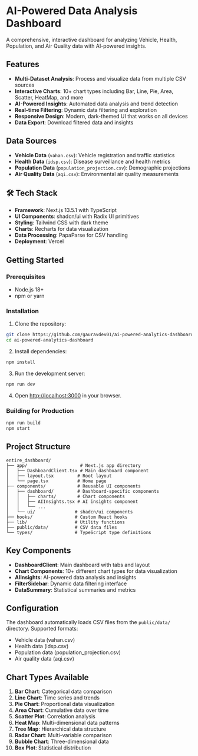 # AI-Powered Data Analysis Dashboard

A comprehensive, interactive dashboard for analyzing Vehicle, Health, Population, and Air Quality data with AI-powered insights.


## Features

- **Multi-Dataset Analysis**: Process and visualize data from multiple CSV sources
- **Interactive Charts**: 10+ chart types including Bar, Line, Pie, Area, Scatter, HeatMap, and more
- **AI-Powered Insights**: Automated data analysis and trend detection
- **Real-time Filtering**: Dynamic data filtering and exploration
- **Responsive Design**: Modern, dark-themed UI that works on all devices
- **Data Export**: Download filtered data and insights

##  Data Sources

- **Vehicle Data** (`vahan.csv`): Vehicle registration and traffic statistics
- **Health Data** (`idsp.csv`): Disease surveillance and health metrics
- **Population Data** (`population_projection.csv`): Demographic projections
- **Air Quality Data** (`aqi.csv`): Environmental air quality measurements

## 🛠 Tech Stack

- **Framework**: Next.js 13.5.1 with TypeScript
- **UI Components**: shadcn/ui with Radix UI primitives
- **Styling**: Tailwind CSS with dark theme
- **Charts**: Recharts for data visualization
- **Data Processing**: PapaParse for CSV handling
- **Deployment**: Vercel

##  Getting Started

### Prerequisites

- Node.js 18+ 
- npm or yarn

### Installation

1. Clone the repository:
```bash
git clone https://github.com/gauravdev01/ai-powered-analytics-dashboard
cd ai-powered-analytics-dashboard
```

2. Install dependencies:
```bash
npm install
```

3. Run the development server:
```bash
npm run dev
```

4. Open [http://localhost:3000](http://localhost:3000) in your browser.

### Building for Production

```bash
npm run build
npm start
```

##  Project Structure

```
entire_dashboard/
├── app/                    # Next.js app directory
│   ├── DashboardClient.tsx # Main dashboard component
│   ├── layout.tsx         # Root layout
│   └── page.tsx           # Home page
├── components/            # Reusable UI components
│   ├── dashboard/         # Dashboard-specific components
│   │   ├── charts/        # Chart components
│   │   ├── AIInsights.tsx # AI insights component
│   │   └── ...
│   └── ui/               # shadcn/ui components
├── hooks/                # Custom React hooks
├── lib/                  # Utility functions
├── public/data/          # CSV data files
└── types/                # TypeScript type definitions
```

##  Key Components

- **DashboardClient**: Main dashboard with tabs and layout
- **Chart Components**: 10+ different chart types for data visualization
- **AIInsights**: AI-powered data analysis and insights
- **FilterSidebar**: Dynamic data filtering interface
- **DataSummary**: Statistical summaries and metrics

##  Configuration

The dashboard automatically loads CSV files from the `public/data/` directory. Supported formats:
- Vehicle data (vahan.csv)
- Health data (idsp.csv) 
- Population data (population_projection.csv)
- Air quality data (aqi.csv)

##  Chart Types Available

1. **Bar Chart**: Categorical data comparison
2. **Line Chart**: Time series and trends
3. **Pie Chart**: Proportional data visualization
4. **Area Chart**: Cumulative data over time
5. **Scatter Plot**: Correlation analysis
6. **Heat Map**: Multi-dimensional data patterns
7. **Tree Map**: Hierarchical data structure
8. **Radar Chart**: Multi-variable comparison
9. **Bubble Chart**: Three-dimensional data
10. **Box Plot**: Statistical distribution

